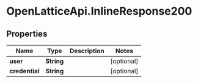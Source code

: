# OpenLatticeApi.InlineResponse200

## Properties

Name | Type | Description | Notes
------------ | ------------- | ------------- | -------------
**user** | **String** |  | [optional] 
**credential** | **String** |  | [optional] 


